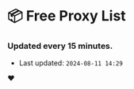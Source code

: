 # :package: Free Proxy List
### Updated every 15 minutes.

- Last updated: `2024-08-11 14:29`

:heart:
